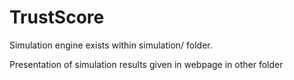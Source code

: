 TrustScore
==========

Simulation engine exists within simulation/ folder.

Presentation of simulation results given in webpage in other folder